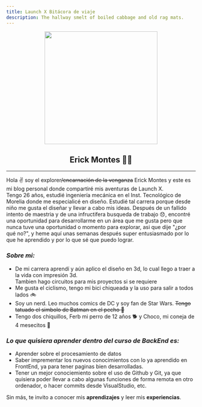 ```yaml
---
title: Launch X Bitácora de viaje
description: The hallway smelt of boiled cabbage and old rag mats.
---
```


<p align="center"><img src="https://user-images.githubusercontent.com/99063569/161821169-9e15eedc-058b-4bbd-8872-aa6594c360de.png" width="300px"></p>

<h2 align="center">Erick Montes 🦇🤖</h2>
<hr>

Hola ✌️  soy el explorer<del>/encarnación de la venganza</del> Erick Montes y este es mi blog personal donde compartiré mis aventuras de Launch X.<br>
Tengo 26 años, estudié ingeniería mecánica en el Inst. Tecnológico de Morelia donde me especialicé en diseño. Estudié tal carrera porque desde niño me gusta el diseñar y llevar a cabo mis ideas. Después de un fallido intento de maestria y de una infructifera busqueda de trabajo 😞, encontré una oportunidad para desarrollarme en un área que me gusta pero que nunca tuve una oportunidad o momento para explorar, asi que dije "¿por qué no?", y heme aquí unas semanas después super entusiasmado por lo que he aprendido y por lo que sé que puedo lograr.

<h3><i>Sobre mi:</i></h3>

<ul>
<li>De mi carrera aprendí y aún aplico el diseño en 3d, lo cual llego a traer a la vida con impresión 3d.<br>Tambien hago circuitos para mis proyectos si se requiere </li>
<li>Me gusta el ciclismo, tengo mi bici chiqueada y la uso para salir a todos lados 🚲</li>
<li>Soy un nerd. Leo muchos comics de DC y soy fan de Star Wars. <del>Tengo tatuado el simbolo de Batman en el pecho 🦇</del></li>
<li>Tengo dos chiquillos, Ferb mi perro de 12 años 🐕 y Choco, mi coneja de 4 mesecitos 🐇</li>
</ul>


<h3><i>Lo que quisiera aprender dentro del curso de BackEnd es:</i></h3>

* Aprender sobre el procesamiento de datos
* Saber imprementar los nuevos conocimientos con lo ya aprendido en FrontEnd, ya para tener paginas bien desarrolladas.
* Tener un mejor conociemiento sobre el uso de Github y Git, ya que quisiera poder llevar a cabo algunas funciones de forma remota en otro ordenador, o hacer commits desde VisualStudio, etc. 

Sin más, te invito a conocer mis <strong>aprendizajes</strong> y leer mis <strong>experiencias</strong>.


